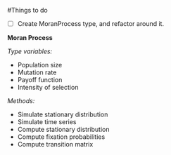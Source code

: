 #Things to do

- [ ] Create MoranProcess type, and refactor around it.

**Moran Process**

*Type variables:*
* Population size
* Mutation rate
* Payoff function
* Intensity of selection

*Methods:*
* Simulate stationary distribution
* Simulate time series
* Compute stationary distribution
* Compute fixation probabilities
* Compute transition matrix
